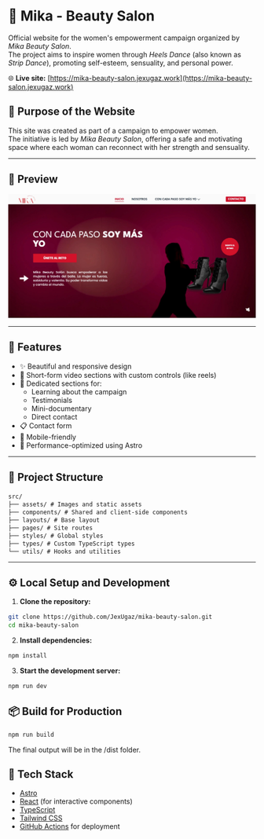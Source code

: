 # 💃 Mika - Beauty Salon

Official website for the women's empowerment campaign organized by _Mika Beauty Salon_.  
The project aims to inspire women through _Heels Dance_ (also known as _Strip Dance_), promoting self-esteem, sensuality, and personal power.

🌐 **Live site:** [https://mika-beauty-salon.jexugaz.work](https://mika-beauty-salon.jexugaz.work)

## 🎯 Purpose of the Website

This site was created as part of a campaign to empower women.  
The initiative is led by _Mika Beauty Salon_, offering a safe and motivating space where each woman can reconnect with her strength and sensuality.

---

## 📸 Preview

![Mika Beauty Salon Banner](public/preview.webp)

---

## 🧾 Features

- ✨ Beautiful and responsive design
- 🎥 Short-form video sections with custom controls (like reels)
- 🧴 Dedicated sections for:
  - Learning about the campaign
  - Testimonials
  - Mini-documentary
  - Direct contact
- 📋 Contact form
- 📱 Mobile-friendly
- 🚀 Performance-optimized using Astro

---

## 📁 Project Structure

```
src/
├── assets/ # Images and static assets
├── components/ # Shared and client-side components
├── layouts/ # Base layout
├── pages/ # Site routes
├── styles/ # Global styles
├── types/ # Custom TypeScript types
└── utils/ # Hooks and utilities
```

---

## ⚙️ Local Setup and Development

1. **Clone the repository:**

```bash
git clone https://github.com/JexUgaz/mika-beauty-salon.git
cd mika-beauty-salon
```

2. **Install dependencies:**

```bash
npm install
```

3. **Start the development server:**

```bash
npm run dev
```

## 📦 Build for Production

```bash
npm run build
```

The final output will be in the /dist folder.

## 🧪 Tech Stack

- [Astro](https://astro.build/)
- [React](https://reactjs.org/) (for interactive components)
- [TypeScript](https://www.typescriptlang.org/)
- [Tailwind CSS](https://tailwindcss.com/)
- [GitHub Actions](https://github.com/features/actions) for deployment
